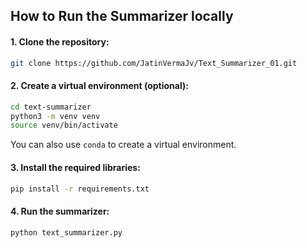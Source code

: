 ## How to Run the Summarizer locally

#### 1. Clone the repository:
```bash
git clone https://github.com/JatinVermaJv/Text_Summarizer_01.git
```

#### 2. Create a virtual environment (optional):
```bash
cd text-summarizer
python3 -m venv venv
source venv/bin/activate
```

You can also use `conda` to create a virtual environment.

#### 3. Install the required libraries:
```bash
pip install -r requirements.txt
```

#### 4. Run the summarizer:
```bash
python text_summarizer.py
```

